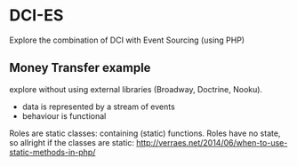 DCI-ES
======
Explore the combination of DCI with Event Sourcing (using PHP)

Money Transfer example
----
explore without using external libraries (Broadway, Doctrine, Nooku).
* data is represented by a stream of events
* behaviour is functional

Roles are static classes: containing (static) functions. Roles have no state, so allright if the classes are static: http://verraes.net/2014/06/when-to-use-static-methods-in-php/